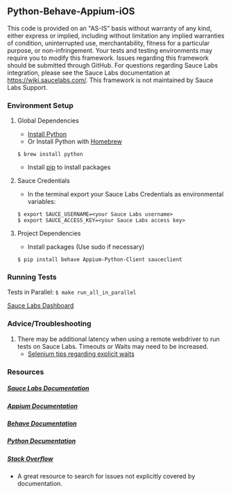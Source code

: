## Python-Behave-Appium-iOS

This code is provided on an "AS-IS” basis without warranty of any kind, either express or implied, including without limitation any implied warranties of condition, uninterrupted use, merchantability, fitness for a particular purpose, or non-infringement. Your tests and testing environments may require you to modify this framework. Issues regarding this framework should be submitted through GitHub. For questions regarding Sauce Labs integration, please see the Sauce Labs documentation at https://wiki.saucelabs.com/. This framework is not maintained by Sauce Labs Support.

### Environment Setup

1. Global Dependencies
    * [Install Python](https://www.python.org/downloads/)
    * Or Install Python with [Homebrew](http://brew.sh/)
    ```
    $ brew install python
    ```
    * Install [pip](https://pip.pypa.io/en/stable/installing/) to install packages

2. Sauce Credentials
    * In the terminal export your Sauce Labs Credentials as environmental variables:
    ```
    $ export SAUCE_USERNAME=<your Sauce Labs username>
	$ export SAUCE_ACCESS_KEY=<your Sauce Labs access key>
    ```
3. Project Dependencies
	* Install packages (Use sudo if necessary)
	```
	$ pip install behave Appium-Python-Client sauceclient 
	```
### Running Tests

Tests in Parallel:
	```
	$ make run_all_in_parallel
	```

[Sauce Labs Dashboard](https://saucelabs.com/beta/dashboard/)

### Advice/Troubleshooting

1. There may be additional latency when using a remote webdriver to run tests on Sauce Labs. Timeouts or Waits may need to be increased.
    * [Selenium tips regarding explicit waits](https://wiki.saucelabs.com/display/DOCS/Best+Practice%3A+Use+Explicit+Waits)

### Resources
##### [Sauce Labs Documentation](https://wiki.saucelabs.com/)

##### [Appium Documentation](http://appium.io/slate/en/master/)

##### [Behave Documentation](http://pythonhosted.org/behave/)

##### [Python Documentation](https://docs.python.org/2.7/)

##### [Stack Overflow](http://stackoverflow.com/)
* A great resource to search for issues not explicitly covered by documentation.
